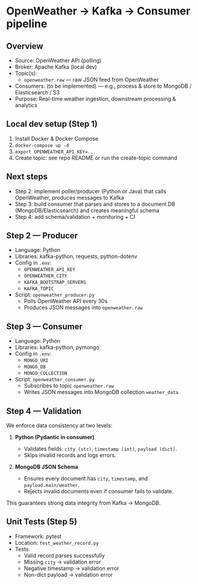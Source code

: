 # OpenWeather → Kafka → Consumer pipeline

## Overview
- Source: OpenWeather API (polling)
- Broker: Apache Kafka (local dev)
- Topic(s):
  - `openweather.raw` — raw JSON feed from OpenWeather
- Consumers: (to be implemented) — e.g., process & store to MongoDB / Elasticsearch / S3
- Purpose: Real-time weather ingestion, downstream processing & analytics

## Local dev setup (Step 1)
1. Install Docker & Docker Compose
2. `docker-compose up -d`
3. `export OPENWEATHER_API_KEY=...`
4. Create topic: see repo README or run the create-topic command

## Next steps
- Step 2: implement poller/producer (Python or Java) that calls OpenWeather, produces messages to Kafka
- Step 3: build consumer that parses and stores to a document DB (MongoDB/Elasticsearch) and creates meaningful schema
- Step 4: add schema/validation + monitoring + CI

## Step 2 — Producer

- Language: Python
- Libraries: kafka-python, requests, python-dotenv
- Config in `.env`:
  - `OPENWEATHER_API_KEY`
  - `OPENWEATHER_CITY`
  - `KAFKA_BOOTSTRAP_SERVERS`
  - `KAFKA_TOPIC`
- Script: `openweather_producer.py`
  - Polls OpenWeather API every 30s
  - Produces JSON messages into `openweather.raw`

## Step 3 — Consumer

- Language: Python
- Libraries: kafka-python, pymongo
- Config in `.env`:
  - `MONGO_URI`
  - `MONGO_DB`
  - `MONGO_COLLECTION`
- Script: `openweather_consumer.py`
  - Subscribes to topic `openweather.raw`
  - Writes JSON messages into MongoDB collection `weather_data`

## Step 4 — Validation

We enforce data consistency at two levels:

1. **Python (Pydantic in consumer)**  
   - Validates fields: `city (str)`, `timestamp (int)`, `payload (dict)`.  
   - Skips invalid records and logs errors.

2. **MongoDB JSON Schema**  
   - Ensures every document has `city`, `timestamp`, and `payload.main/weather`.  
   - Rejects invalid documents even if consumer fails to validate.

This guarantees strong data integrity from Kafka → MongoDB.

## Unit Tests (Step 5)

- Framework: pytest
- Location: `test_weather_record.py`
- Tests:
  - Valid record parses successfully
  - Missing `city` → validation error
  - Negative timestamp → validation error
  - Non-dict payload → validation error
